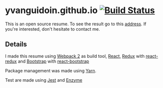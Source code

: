 # yvanguidoin.github.io [![Build Status](https://travis-ci.org/YvanGuidoin/yvanguidoin.github.io.svg?branch=master)](https://travis-ci.org/YvanGuidoin/yvanguidoin.github.io)

This is an open source resume.
To see the result go to this [address](https://yvanguidoin.github.io/).
If you're interested, don't hesitate to contact me.

## Details

I made this resume using [Webpack 2](https://webpack.js.org/) as build tool, [React](https://facebook.github.io/react/), [Redux](http://redux.js.org/) with [react-redux](https://github.com/reactjs/react-redux) and [Bootstrap](http://getbootstrap.com/) with [react-bootstrap](https://react-bootstrap.github.io/)

Package management was made using [Yarn](https://yarnpkg.com/).

Test are made using [Jest](https://facebook.github.io/jest/) and [Enzyme](http://airbnb.io/enzyme/)
